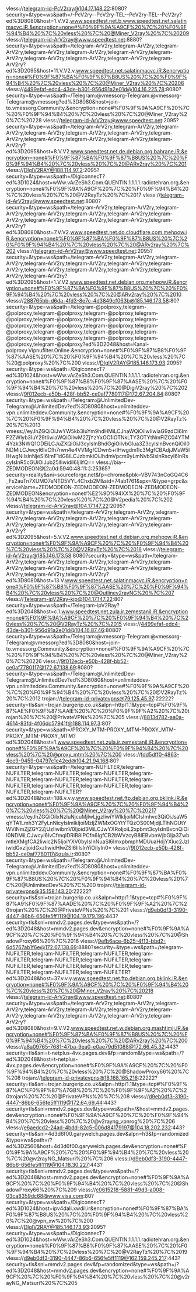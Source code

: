 vless://telegram-id-PcV2ray@104.17.148.22:8080?security=&type=ws&path=/-PcV2ry--PcV2ry-TEL--PcV2ry-TEL--PcV2ry?ed%3D8080&host=1.V.V2.www.speedtest.net.b.www.speedtest.net.salatinmacvc.iR.&encryption=none#%F0%9F%9A%A9CF%20%7C%20%F0%9F%94%B4%20%7C%20vless%20%7C%20@Miner_V2ray%20%7C%20209
vless://telegram-id-ArV2ray@www.speedtest.net:8880?security=&type=ws&path=/telegram-ArV2ry,telegram-ArV2ry,telegram-ArV2ry,telegram-ArV2ry,telegram-ArV2ry,telegram-ArV2ry,telegram-ArV2ry,telegram-ArV2ry,telegram-ArV2ry,telegram-ArV2ry,telegram-ArV2ry?ed%3D2095&host=11.V.V2.v.www.speedtest.net.salatinmacvc.iR.&encryption=none#%F0%9F%87%BA%F0%9F%87%B8US%20%7C%20%F0%9F%94%B4%20%7C%20vless%20%7C%20@Miner_V2ray%20%7C%20206
vless://4499efaf-edc4-43de-b301-956d91a2e01d@104.16.225.78:8080?security=&type=ws&path=/Telegram:@vmessorg-Telegram:@vmessorg-Telegram:@vmessorg?ed%3D8080&host=join-to.vmessorg.Community.&encryption=none#%F0%9F%9A%A9CF%20%7C%20%F0%9F%94%B4%20%7C%20vless%20%7C%20@Miner_V2ray%20%7C%20228
vless://telegram-id-ArV2ray@www.speedtest.net:2095?security=&type=ws&path=/telegram-ArV2ry,telegram-ArV2ry,telegram-ArV2ry,telegram-ArV2ry,telegram-ArV2ry,telegram-ArV2ry,telegram-ArV2ry,telegram-ArV2ry,telegram-ArV2ry,telegram-ArV2ry,telegram-ArV2ry?ed%3D2095&host=8.V.V2.www.speedtest.net.de.debian.org.bahrane.iR.&encryption=none#%F0%9F%87%BA%F0%9F%87%B8US%20%7C%20%F0%9F%94%B4%20%7C%20vless%20%7C%20@ARv2ray%20%7C%201
vless://DIgIV2RAY@188.114.97.2:2095?security=&type=ws&path=/DigiconnecT?ed%3D1024&host=wWw.vArZeSh3.Com.QUENTIN.1.1.1.1.radiotehran.org.&encryption=none#%F0%9F%9A%A9CF%20%7C%20%F0%9F%94%B4%20%7C%20vless%20%7C%20@V2RayTz%20%7C%2017
vless://telegram-id-ArV2ray@www.speedtest.net:8080?security=&type=ws&path=/telegram-ArV2ry,telegram-ArV2ry,telegram-ArV2ry,telegram-ArV2ry,telegram-ArV2ry,telegram-ArV2ry,telegram-ArV2ry,telegram-ArV2ry,telegram-ArV2ry,telegram-ArV2ry,telegram-ArV2ry?ed%3D8080&host=7.V.V2.www.speedtest.net.do.cloudflare.com.mehpow.iR.&encryption=none#%F0%9F%87%BA%F0%9F%87%B8US%20%7C%20%F0%9F%94%B4%20%7C%20vless%20%7C%20@ARv2ray%20%7C%202
vless://telegram-id-ArV2ray@www.speedtest.net:2095?security=&type=ws&path=/telegram-ArV2ry,telegram-ArV2ry,telegram-ArV2ry,telegram-ArV2ry,telegram-ArV2ry,telegram-ArV2ry,telegram-ArV2ry,telegram-ArV2ry,telegram-ArV2ry,telegram-ArV2ry,telegram-ArV2ry,telegram-ArV2ry?ed%3D2095&host=1.V.V2.www.speedtest.net.debian.org.mehpow.iR.&encryption=none#%F0%9F%87%BA%F0%9F%87%B8US%20%7C%20%F0%9F%94%B4%20%7C%20vless%20%7C%20@ARv2ray%20%7C%2010
vless://288765bb-d6da-4fd3-8e7c-4d3849cf063b@185.146.173.58:80?security=&type=ws&path=/telegram-@polproxy,telegram-@polproxy,telegram-@polproxy,telegram-@polproxy,telegram-@polproxy,telegram-@polproxy,telegram-@polproxy,telegram-@polproxy,telegram-@polproxy,telegram-@polproxy,telegram-@polproxy,telegram-@polproxy,telegram-@polproxy,telegram-@polproxy,telegram-@polproxy,telegram-@polproxy,telegram-@polproxy,telegram-@polproxy?ed%3D2048&host=Kanal-polproxy.Vipnufilter.Online.&encryption=none#%F0%9F%87%B8%F0%9F%87%AASE%20%7C%20%F0%9F%94%B4%20%7C%20vless%20%7C%20@polproxy%20%7C%200
vless://DIgIV2RAY@185.146.173.93:2095?security=&type=ws&path=/DigiconnecT?ed%3D1024&host=wWw.vArZeSh3.Com.QUENTIN.1.1.1.1.radiotehran.org.&encryption=none#%F0%9F%87%B8%F0%9F%87%AASE%20%7C%20%F0%9F%94%B4%20%7C%20vless%20%7C%20@DigiV2ray%20%7C%202
vless://9f012ecb-e50b-428f-bb52-ce0af7780117@172.67.204.84:8080?security=&type=ws&path=/Telegram:@UnlimitedDev-Telegram:@UnlimitedDev?ed%3D8080&host=unlimiteddev-vpn.unlimiteddev.Community.&encryption=none#%F0%9F%9A%A9CF%20%7C%20%F0%9F%94%B4%20%7C%20vless%20%7C%20@V2RayTz%20%7C%2013
vmess://eyJhZGQiOiJwYW5kb3IuYm9hdHMiLCJhaWQiOiIwIiwiaG9zdCI6ImF2ZWlyb3IuY29tIiwiaWQiOiIwM2ZjYzYxOC1iOTNkLTY3OTYtNmFlZC04YTM4Yzk3NWQ1ODEiLCJuZXQiOiJ3cyIsInBhdGgiOiIvbGlua3Z3cyIsInBvcnQiOiI0NDMiLCJwcyI6IvCfh7rwn4e4VVMgfCDwn5+iIHwgdm1lc3MgfCBAdjJMaW5lIHwgNiIsInNjeSI6ImF1dG8iLCJzbmkiOiJhdmVpcm9yLmNvbSIsInRscyI6InRscyIsInR5cGUiOiJub25lIiwidiI6IjIifQ==
vless://bia--ZEDMODEON@[2a0d:5940:48:11::]:25365?security=reality&sni=sourceforge.net&fp=chrome&pbk=VBV743nCoGQ4C6_Fs2auTn7XUMO7eNTD5VYL4Chxb2M&sid=74ab1761&spx=/&type=grpc&serviceName=ZEDMODEON-ZEDMODEON-ZEDMODEON-ZEDMODEON-ZEDMODEON&encryption=none#%E2%9D%94XX%20%7C%20%F0%9F%94%B4%20%7C%20vless%20%7C%20@V2pedia%20%7C%202
vless://telegram-id-ArV2ray@104.17.147.22:2095?security=&type=ws&path=/telegram-ArV2ry,telegram-ArV2ry,telegram-ArV2ry,telegram-ArV2ry,telegram-ArV2ry,telegram-ArV2ry,telegram-ArV2ry,telegram-ArV2ry,telegram-ArV2ry,telegram-ArV2ry,telegram-ArV2ry?ed%3D2095&host=5.V.V2.www.speedtest.net.d.debian.org.mehpow.iR.&encryption=none#%F0%9F%9A%A9CF%20%7C%20%F0%9F%94%B4%20%7C%20vless%20%7C%20@V2RayTz%20%7C%2016
vless://telegram-id-ArV2ray@185.146.173.58:8080?security=&type=ws&path=/telegram-ArV2ry,telegram-ArV2ry,telegram-ArV2ry,telegram-ArV2ry,telegram-ArV2ry,telegram-ArV2ry,telegram-ArV2ry,telegram-ArV2ry,telegram-ArV2ry,telegram-ArV2ry,telegram-ArV2ry?ed%3D8080&host=13.V.www.speedtest.net.salatinmacvc.iR.&encryption=none#%F0%9F%87%B8%F0%9F%87%AASE%20%7C%20%F0%9F%94%B4%20%7C%20vless%20%7C%20@Outlinev2rayNG%20%7C%207
vless://Telegram-ipV2Ray-kjp@104.17.147.22:80?security=&type=ws&path=/Telegram-ipV2Ray?ed%3D2048&host=c.1.www.speedtest.net.zula.ir.zemestanil.iR.&encryption=none#%F0%9F%9A%A9CF%20%7C%20%F0%9F%94%B4%20%7C%20vless%20%7C%20@V2RayTz%20%7C%2015
vless://4499efaf-edc4-43de-b301-956d91a2e01d@104.16.87.46:8080?security=&type=ws&path=/Telegram:@vmessorg-Telegram:@vmessorg-Telegram:@vmessorg?ed%3D8080&host=join-to.vmessorg.Community.&encryption=none#%F0%9F%9A%A9CF%20%7C%20%F0%9F%94%B4%20%7C%20vless%20%7C%20@Miner_V2ray%20%7C%20226
vless://9f012ecb-e50b-428f-bb52-ce0af7780117@172.67.138.69:8080?security=&type=ws&path=/Telegram:@UnlimitedDev-Telegram:@UnlimitedDev?ed%3D8080&host=unlimiteddev-vpn.unlimiteddev.Community.&encryption=none#%F0%9F%9A%A9CF%20%7C%20%F0%9F%94%B4%20%7C%20vless%20%7C%20@V2RayTz%20%7C%2012
trojan://telegram-id-privatevpns@79.125.45.97:22222?security=tls&sni=trojan.burgerip.co.uk&alpn=http/1.1&type=tcp#%F0%9F%87%AE%F0%9F%87%AAIE%20%7C%20%F0%9F%9F%A2%20%7C%20trojan%20%7C%20@PrivateVPNs%20%7C%205
vless://8813d782-aa0a-4614-83fd-4f06dc57941f@188.114.97.3:80?security=&type=ws&path=/PROXY_MTM-PROXY_MTM-PROXY_MTM-PROXY_MTM-PROXY_MTM?ed%3D2048&host=1.www.speedtest.net.zula.ir.zemestanil.iR.&encryption=none#%F0%9F%9A%A9CF%20%7C%20%F0%9F%94%B4%20%7C%20vless%20%7C%20@proxy_mtm%20%7C%200
vless://fdd5dff0-4863-4ee9-9459-04797c1e42ed@104.21.94.168:80?security=&type=ws&path=/telegram-NUFiLTER,telegram-NUFiLTER,telegram-NUFiLTER,telegram-NUFiLTER,telegram-NUFiLTER,telegram-NUFiLTER,telegram-NUFiLTER,telegram-NUFiLTER,telegram-NUFiLTER,telegram-NUFiLTER,telegram-NUFiLTER,telegram-NUFiLTER?ed%3D2048&host=188.v.v.y.www.speedtest.net.ftp.debian.org.bklink.iR.&encryption=none#%F0%9F%9A%A9CF%20%7C%20%F0%9F%94%B4%20%7C%20vless%20%7C%20@Miner_V2ray%20%7C%20217
vmess://eyJhZGQiOiIxNzIuNjcuMjIwLjgzIiwiYWlkIjoiMCIsImhvc3QiOiJsaW5qYTA1Lmh3Y2FyLnNicyIsImlkIjoiMzljZWMxOGYtYTQzOS00MjdjLTlhNGUtYWViNmZjZGY2ZjUzIiwibmV0Ijoid3MiLCJwYXRoIjoiL2xpbmt3cyIsInBvcnQiOiI0NDMiLCJwcyI6IvCfmqlDRiB8IPCfn6IgfCB2bWVzcyB8IEBvbmVjbGlja3ZwbmtleXMgfCA2Iiwic2N5IjoiYXV0byIsInNuaSI6ImxpbmphMDUuaHdjYXIuc2JzIiwidGxzIjoidGxzIiwidHlwZSI6IiIsInYiOiIyIn0=
vless://9f012ecb-e50b-428f-bb52-ce0af7780117@zula.ir:8080?security=&type=ws&path=/Telegram:@UnlimitedDev-Telegram:@UnlimitedDev?ed%3D8080&host=unlimiteddev-vpn.unlimiteddev.Community.&encryption=none#%F0%9F%87%BA%F0%9F%87%B8US%20%7C%20%F0%9F%94%B4%20%7C%20vless%20%7C%20@UnlimitedDev%20%7C%200
trojan://telegram-id-privatevpns@35.158.143.20:22222?security=tls&sni=trojan.burgerip.co.uk&alpn=http/1.1&type=tcp#%F0%9F%87%A9%F0%9F%87%AADE%20%7C%20%F0%9F%9F%A2%20%7C%20trojan%20%7C%20@PrivateVPNs%20%7C%201
vless://d9eb0df3-3190-4447-86b6-656fe5ff1119@104.19.179.196:443?security=tls&sni=mmdv2.pages.dev&type=ws&path=/?ed%3D2048&host=mmdv2.pages.dev&encryption=none#%F0%9F%9A%A9CF%20%7C%20%F0%9F%94%B4%20%7C%20vless%20%7C%20@ShadowProxy66%20%7C%2016
vless://9efb6ace-6b25-4f13-bbd2-6d5767ab1f6e@172.67.138.69:8880?security=&type=ws&path=/telegram-NUFiLTER,telegram-NUFiLTER,telegram-NUFiLTER,telegram-NUFiLTER,telegram-NUFiLTER,telegram-NUFiLTER,telegram-NUFiLTER,telegram-NUFiLTER,telegram-NUFiLTER,telegram-NUFiLTER,telegram-NUFiLTER,telegram-NUFiLTER?ed%3D2048&host=37.v.v.y.www.speedtest.net.ftp.debian.org.bklink.iR.&encryption=none#%F0%9F%9A%A9CF%20%7C%20%F0%9F%94%B4%20%7C%20vless%20%7C%20@Miner_V2ray%20%7C%20218
vless://telegram-id-ArV2ray@www.speedtest.net:8080?security=&type=ws&path=/telegram-ArV2ry,telegram-ArV2ry,telegram-ArV2ry,telegram-ArV2ry,telegram-ArV2ry,telegram-ArV2ry,telegram-ArV2ry,telegram-ArV2ry,telegram-ArV2ry,telegram-ArV2ry,telegram-ArV2ry?ed%3D8080&host=9.V.V2.www.speedtest.net.w.debian.org.mashtimji.iR.&encryption=none#%F0%9F%87%BA%F0%9F%87%B8US%20%7C%20%F0%9F%94%B4%20%7C%20vless%20%7C%20@ARv2ray%20%7C%200
vless://a8a09765-7681-47ba-9ea0-e0ae79d51088@172.66.45.32:443?security=tls&sni=t-netplus-4vx.pages.dev&fp=random&type=ws&path=/?ed%3D2048&host=t-netplus-4vx.pages.dev&encryption=none#%F0%9F%9A%A9CF%20%7C%20%F0%9F%94%B4%20%7C%20vless%20%7C%20@ShadowProxy66%20%7C%208
trojan://telegram-id-privatevpns@18.168.165.216:22222?security=tls&sni=trojan.burgerip.co.uk&alpn=http/1.1&type=tcp#%F0%9F%87%AC%F0%9F%87%A7GB%20%7C%20%F0%9F%9F%A2%20%7C%20trojan%20%7C%20@PrivateVPNs%20%7C%208
vless://d9eb0df3-3190-4447-86b6-656fe5ff1119@172.64.69.44:443?security=tls&sni=mmdv2.pages.dev&type=ws&path=/&host=mmdv2.pages.dev&encryption=none#%F0%9F%9A%A9CF%20%7C%20%F0%9F%94%B4%20%7C%20vless%20%7C%20@v2rayng_vpnrog%20%7C%206
vless://e6aedcd2-24ad-4bdd-82c5-006d84179197@104.18.202.232:443?security=tls&sni=4d3d6f00.garywelch.pages.dev&alpn=h3&fp=randomized&type=ws&path=/?ed%3D2560&host=4d3d6f00.garywelch.pages.dev&encryption=none#%F0%9F%9A%A9CF%20%7C%20%F0%9F%94%B4%20%7C%20vless%20%7C%20@v2rayNG_Matsuri%20%7C%206
vless://d9eb0df3-3190-4447-86b6-656fe5ff1119@104.18.30.227:443?security=tls&sni=mmdv2.pages.dev&type=ws&path=/?ed%3D2048&host=mmdv2.pages.dev&encryption=none#%F0%9F%9A%A9CF%20%7C%20%F0%9F%94%B4%20%7C%20vless%20%7C%20@ShadowProxy66%20%7C%209
vless://c0615218-5881-49d3-a008-03ca8359dc68@www.visa.com:80?security=&type=ws&path=/DigiconnecT?ed%3D1024&host=ipv4dali.xwdil.ir&encryption=none#%F0%9F%87%BA%F0%9F%87%B8US%20%7C%20%F0%9F%94%B4%20%7C%20vless%20%7C%20@vpn_xw%20%7C%200
vless://DIgIV2RAY@185.146.173.93:2095?security=&type=ws&path=/DigiconnecT?ed%3D1024&host=wWw.vArZeSh3.Com.QUENTIN.1.1.1.1.radiotehran.org.&encryption=none#%F0%9F%87%B8%F0%9F%87%AASE%20%7C%20%F0%9F%94%B4%20%7C%20vless%20%7C%20@V2RayTz%20%7C%2019
vless://d9eb0df3-3190-4447-86b6-656fe5ff1119@162.159.245.217:443?security=tls&sni=mmdv2.pages.dev&fp=randomized&type=ws&path=/?ed%3D2048&host=mmdv2.pages.dev&encryption=none#%F0%9F%9A%A9CF%20%7C%20%F0%9F%94%B4%20%7C%20vless%20%7C%20@v2rayNG_Matsuri%20%7C%205
